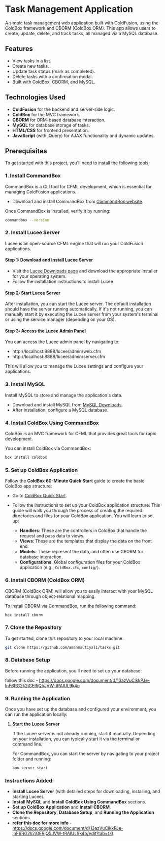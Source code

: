 # Task Management Application

A simple task management web application built with ColdFusion, using the ColdBox framework and CBORM (ColdBox ORM). This app allows users to create, update, delete, and track tasks, all managed via a MySQL database.

## Features

- View tasks in a list.
- Create new tasks.
- Update task status (mark as completed).
- Delete tasks with a confirmation modal.
- Built with ColdBox, CBORM, and MySQL.

## Technologies Used

- **ColdFusion** for the backend and server-side logic.
- **ColdBox** for the MVC framework.
- **CBORM** for ORM-based database interaction.
- **MySQL** for database storage of tasks.
- **HTML/CSS** for frontend presentation.
- **JavaScript** (with jQuery) for AJAX functionality and dynamic updates.

## Prerequisites

To get started with this project, you'll need to install the following tools:

### 1. **Install CommandBox**

CommandBox is a CLI tool for CFML development, which is essential for managing ColdFusion applications.

- Download and install CommandBox from [CommandBox website](https://www.ortussolutions.com/products/commandbox).

Once CommandBox is installed, verify it by running:

```bash
commandbox --version
```


### 2. **Install Lucee Server**

Lucee is an open-source CFML engine that will run your ColdFusion applications.

#### Step 1: Download and Install Lucee Server

- Visit the [Lucee Downloads page](https://lucee.org/download/) and download the appropriate installer for your operating system.
- Follow the installation instructions to install Lucee.

#### Step 2: Start Lucee Server

After installation, you can start the Lucee server. The default installation should have the server running automatically. If it's not running, you can manually start it by executing the Lucee server from your system's terminal or using the service manager (depending on your OS).

#### Step 3: Access the Lucee Admin Panel

You can access the Lucee admin panel by navigating to:
- http://localhost:8888/lucee/admin/web.cfm
- http://localhost:8888/lucee/admin/server.cfm

  
This will allow you to manage the Lucee settings and configure your applications.

### 3. **Install MySQL**

Install MySQL to store and manage the application's data.

- Download and install MySQL from [MySQL Downloads](https://dev.mysql.com/downloads/installer/).
- After installation, configure a MySQL database.

### 4. **Install ColdBox Using CommandBox**

ColdBox is an MVC framework for CFML that provides great tools for rapid development.

You can install ColdBox via CommandBox:

```bash
box install coldbox
```

### 5. **Set up ColdBox Application**

Follow the **ColdBox 60-Minute Quick Start** guide to create the basic ColdBox app structure:

- Go to [ColdBox Quick Start](https://coldbox.ortusbooks.com/for-newbies/60-minute-quick-start).
- Follow the instructions to set up your ColdBox application structure. This guide will walk you through the process of creating the required directories and files for your ColdBox application. You will learn to set up:

  - **Handlers**: These are the controllers in ColdBox that handle the request and pass data to views.
  - **Views**: These are the templates that display the data on the front end.
  - **Models**: These represent the data, and often use CBORM for database interaction.
  - **Configurations**: Global configuration files for your ColdBox application (e.g., `ColdBox.cfc`, `config/`).

### 6. **Install CBORM (ColdBox ORM)**

CBORM (ColdBox ORM) will allow you to easily interact with your MySQL database through object-relational mapping.

To install CBORM via CommandBox, run the following command:

```bash
box install cborm
```

### 7. **Clone the Repository**

To get started, clone this repository to your local machine:

```bash
git clone https://github.com/amannautiyal1/tasks.git
```

### 8. **Database Setup**

Before running the application, you'll need to set up your database:

follow this doc - https://docs.google.com/document/d/13azVuClkkPJe-lnF6RG2k2iGERjQ5JVW-tRAIUL9k4o


### 9. **Running the Application**

Once you have set up the database and configured your environment, you can run the application locally:

1. **Start the Lucee Server**

   If the Lucee server is not already running, start it manually. Depending on your installation, you can typically start it via the terminal or command line.

   For CommandBox, you can start the server by navigating to your project folder and running:

   ```bash
   box server start
	```

### Instructions Added:
- **Install Lucee Server** (with detailed steps for downloading, installing, and starting Lucee).
- **Install MySQL** and **Install ColdBox Using CommandBox** sections.
- **Set up ColdBox Application** and **Install CBORM**.
- **Clone the Repository**, **Database Setup**, and **Running the Application** sections
- **refer this doc for more info** - https://docs.google.com/document/d/13azVuClkkPJe-lnF6RG2k2iGERjQ5JVW-tRAIUL9k4o/edit?tab=t.0


